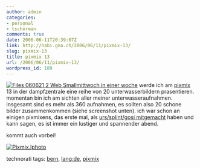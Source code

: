 ```yaml
---
author: admin
categories:
- personal
- tschörman
comments: true
date: 2006-06-11T20:39:07Z
link: http://habi.gna.ch/2006/06/11/pixmix-13/
slug: pixmix-13
title: pixmix 13
url: /2006/06/11/pixmix-13/
wordpress_id: 189
---
```


[![ Files 060621 2 Web Small](http://habi.gna.ch/blog/images/_files_060621_2_web_small-tm.jpg)](http://habi.gna.ch/blog/images/_files_060621_2_web_small.jpg)[mittwoch in einer woche](http://starfrosch.ch/2006/05/25/pix_mix_vol_13_20_menschen_20_bilder_20_sekunden) werde ich am [pixmix](http://starfrosch.ch/pixmix) 13 in der dampfzentrale eine reihe von 20 unterwasserbildern prasentieren. momentan bin ich am sichten aller meiner unterwasseraufnahmen. insgesamt sind es mehr als 360 aufnahmen, es sollten also 20 schone bilder zusammenkommen (siehe screenshot unten). ich war schon an einigen pixmixens, das erste mal, als [urs/splint/gosi mitgemacht](http://habi.gna.ch/blog/archives/000573.html) haben und kann sagen, es ist immer ein lustiger und spannender abend.
  
kommt auch vorbei!  




[![Pixmix.Iphoto](http://habi.gna.ch/blog/images/pixmix.iphoto-tm.jpg)](http://habi.gna.ch/blog/images/pixmix.iphoto.jpg)





technorati tags: [bern](http://www.technorati.com/tag/bern), [lang:de](http://www.technorati.com/tag/lang:de), [pixmix](http://www.technorati.com/tag/pixmix)

